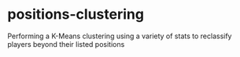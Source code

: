 # positions-clustering
Performing a K-Means clustering using a variety of stats to reclassify players beyond their listed positions
